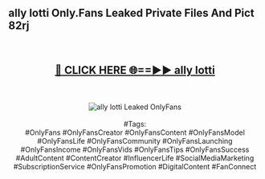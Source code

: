 <h2>ally lotti Only.Fans Leaked Private Files And Pict 82rj</h2>
<br>
<div align="center">
<h2><a href="https://mediafiles.top/ally_lotti" rel="nofollow">🔴 CLICK HERE 🌐==►► ally lotti</a></h2>
<br>
<br>
<a href="https://mediafiles.top/ally_lotti" rel="nofollow" data-target="animated-image.originalLink"><img src="https://i.ibb.co.com/WyWwxjT/player-gif2.gif" alt="ally lotti Leaked OnlyFans" style="max-width: 100%; display: inline-block;" data-target="animated-image.originalImage"></a>
<br><br>
#Tags:
<br>
#OnlyFans #OnlyFansCreator #OnlyFansContent #OnlyFansModel #OnlyFansLife #OnlyFansCommunity #OnlyFansLaunching #OnlyFansIncome #OnlyFansVids #OnlyFansTips #OnlyFansSuccess #AdultContent #ContentCreator #InfluencerLife #SocialMediaMarketing #SubscriptionService #OnlyFansPromotion #DigitalContent #FanConnect
</div>
<br>